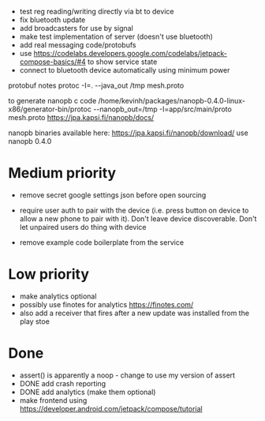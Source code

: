 
* test reg reading/writing directly via bt to device
* fix bluetooth update
* add broadcasters for use by signal
* make test implementation of server (doesn't use bluetooth)
* add real messaging code/protobufs
* use https://codelabs.developers.google.com/codelabs/jetpack-compose-basics/#4 to show service state
* connect to bluetooth device automatically using minimum power

protobuf notes
protoc -I=. --java_out /tmp mesh.proto

to generate nanopb c code
/home/kevinh/packages/nanopb-0.4.0-linux-x86/generator-bin/protoc --nanopb_out=/tmp -I=app/src/main/proto mesh.proto 
https://jpa.kapsi.fi/nanopb/docs/

nanopb binaries available here: https://jpa.kapsi.fi/nanopb/download/ use nanopb 0.4.0
# Medium priority

* remove secret google settings json before open sourcing
* require user auth to pair with the device (i.e. press button on device to allow a new phone to pair with it).
Don't leave device discoverable.  Don't let unpaired users do thing with device

* remove example code boilerplate from the service


# Low priority

* make analytics optional
* possibly use finotes for analytics https://finotes.com/
 * also add a receiver that fires after a new update was installed from the play stoe

# Done

* assert() is apparently a noop - change to use my version of assert
* DONE add crash reporting
* DONE add analytics (make them optional)
* make frontend using https://developer.android.com/jetpack/compose/tutorial

